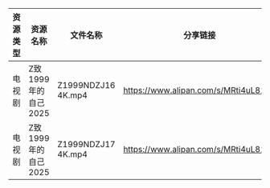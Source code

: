 | 资源类型 | 资源名称           | 文件名称               | 分享链接                                 | 更新时间                |
| ---- | -------------- | ------------------ | ------------------------------------ | ------------------- |
| 电视剧  | Z致1999年的自己2025 | Z1999NDZJ16 4K.mp4 | https://www.alipan.com/s/MRti4uL811P | 2025-02-01 10:07:06 |
| 电视剧  | Z致1999年的自己2025 | Z1999NDZJ17 4K.mp4 | https://www.alipan.com/s/MRti4uL811P | 2025-02-01 10:07:06 |
